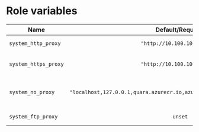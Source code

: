 # Role variables

| Name                 |                              Default/Required                               | Description                            |
| -------------------- | :-------------------------------------------------------------------------: | -------------------------------------- |
| `system_http_proxy`  |                        `"http://10.100.100.1:3128"`                         | Address of HTTP proxy                  |
| `system_https_proxy` |                        `"http://10.100.100.1:3128"`                         | Address of HTTPS proxy                 |
| `system_no_proxy`    | `"localhost,127.0.0.1,quara.azurecr.io,azure.dev,azure.com,10.18.164.0/16"` | Proxy will not be used for those hosts |
| `system_ftp_proxy`   |                                   `unset`                                   | Address of FTP proxy                   |
